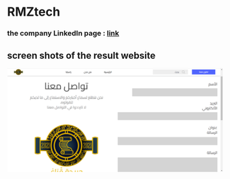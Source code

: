 # RMZtech
### the company LinkedIn page : [link](https://www.linkedin.com/company/rmztech/about/)
## screen shots of the result website
![results](Result.png)
